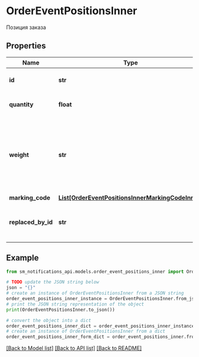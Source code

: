 # OrderEventPositionsInner

Позиция заказа

## Properties

Name | Type | Description | Notes
------------ | ------------- | ------------- | -------------
**id** | **str** | SKU товара в системе партнера | 
**quantity** | **float** | Количество товара в заказе | 
**weight** | **str** | Вес в граммах для весовой и фасованной позиции. Обязателен для весовых позиций | [optional] 
**marking_code** | [**List[OrderEventPositionsInnerMarkingCodeInner]**](OrderEventPositionsInnerMarkingCodeInner.md) |  | [optional] 
**replaced_by_id** | **str** | SKU товара, которым заменён этот товар | [optional] 

## Example

```python
from sm_notifications_api.models.order_event_positions_inner import OrderEventPositionsInner

# TODO update the JSON string below
json = "{}"
# create an instance of OrderEventPositionsInner from a JSON string
order_event_positions_inner_instance = OrderEventPositionsInner.from_json(json)
# print the JSON string representation of the object
print(OrderEventPositionsInner.to_json())

# convert the object into a dict
order_event_positions_inner_dict = order_event_positions_inner_instance.to_dict()
# create an instance of OrderEventPositionsInner from a dict
order_event_positions_inner_form_dict = order_event_positions_inner.from_dict(order_event_positions_inner_dict)
```
[[Back to Model list]](../README.md#documentation-for-models) [[Back to API list]](../README.md#documentation-for-api-endpoints) [[Back to README]](../README.md)


